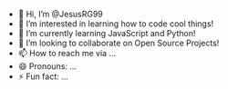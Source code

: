 - 👋 Hi, I’m @JesusRG99
- 👀 I’m interested in learning how to code cool things!
- 🌱 I’m currently learning JavaScript and Python!
- 💞️ I’m looking to collaborate on Open Source Projects!
- 📫 How to reach me via ...
- 😄 Pronouns: ...
- ⚡ Fun fact: ...

<!---
JesusRG99/JesusRG99 is a ✨ special ✨ repository because its `README.md` (this file) appears on your GitHub profile.
You can click the Preview link to take a look at your changes.
--->
